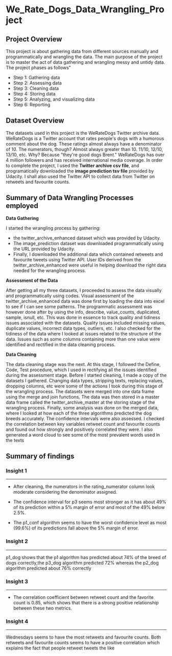 # We_Rate_Dogs_Data_Wrangling_Project

## **Project Overview**
This project is about gathering data from different sources manually and programmatically
and wrangling the data. The main purpose of the project is to master the act of data gathering and wrangling messy and untidy data.
The project phases as follows"
- Step 1: Gathering data
- Step 2: Assessing data
- Step 3: Cleaning data
- Step 4: Storing data
- Step 5: Analyzing, and visualizing data
- Step 6: Reporting

## **Dataset Overview**
The datasets used in this project is the WeRateDogs Twitter archive data. WeRateDogs is a Twitter account that rates people's dogs with a humorous comment about the dog. These ratings almost always have a denominator of 10. The numerators, though? Almost always greater than 10. 11/10, 12/10, 13/10, etc. Why? Because "they're good dogs Brent." WeRateDogs has over 4 million followers and has received international media coverage.
In order to complete the project, I used the **Twitter archive csv file**, and programatically downloaded the **image prediction tsv file** provided by Udacity. I shall also used the Twitter API to collect data from Twitter on retweets and favourite counts. 

## **Summary of Data Wrangling Processes employed**
**Data Gathering**

I started the wrangling process by gathering:
- the twitter_archive_enhanced dataset which was provided by Udacity.
- The image_prediction dataset was downloaded programmatically using the URL
provided by Udacity.
- Finally, I downloaded the additional data which contained retweets and favourite
tweets using Twitter API. User IDs derived from the twitter_archive_enhanced were
useful in helping download the right data needed for the wrangling process.

**Assessment of the Data**

After getting all my three datasets, I proceeded to assess the data visually and
programmatically using codes. Visual assessment of the twitter_archive_enhanced data was
done first by loading the data into excel to see if I can see some patterns.
The programmatic assessment was however done after by using the info, describe,
value_counts, duplicated, sample, isnull, etc.
This was done in essence to track quality and tidiness issues associated with the datasets.
Quality issues included missing values, duplicate values, incorrect data types, outliers, etc.
I also checked for the tidiness of the data where I looked at issues related to the structure of
the data. Issues such as some columns containing more than one value were identified and
rectified in the data cleaning process.

**Data Cleaning**

The data cleaning stage was the next. At this stage, I followed the Define, Code, Test
procedure, which I used in rectifying all the issues identified during the assessment stage.
Before I started cleaning, I made a copy of the datasets I gathered. Changing data types,
stripping texts, replacing values, dropping columns, etc were some of the actions I took
during this stage of the wrangling process.
The datasets were merged into one data frame using the merge and join functions.
The data was then stored in a master data frame called the twitter_archive_master at the
storing stage of the wrangling process.
Finally, some analysis was done on the merged data, where I looked at how each of the
three algorithms predicted the dog breeds accurately. The confidence intervals were also
assessed. I checked the correlation between key variables retweet count and favourite
counts and found out how strongly and positively correlated they were. I also generated a
word cloud to see some of the most prevalent words used in the texts

## **Summary of findings**
### **Insight 1**
---
* After cleaning, the numerators in the rating_numerator column look moderate considering the denominator assigned.

* The confidence interval for p3 seems most stronger as it has about 49% of its prediction within a 5% margin of error and most of the 49% below 2.5%.

* The p1_conf algorithm seems to have the worst confidence level as most (99.6%) of its predictions fall above the 5% margin of error.

### **Insight 2**
---
p1_dog shows that the p1 algorithm has predicted about 74% of the breed of dogs correctly,the p3_dog algorithm predicted 72% whereas the p2_dog algorithm predicted about 76% correctly

### **Insight 3**
---
* The correlation coefficient between retweet count and the favorite count is 0.85, which shows that there is a strong positive relationship between these two metrics.

### **Insight 4**
---
Wednesdays seems to have the most retweets and favourite counts.
Both retweets and favourite counts seems to have a positive correlation which explains the fact that people retweet tweets the like 
